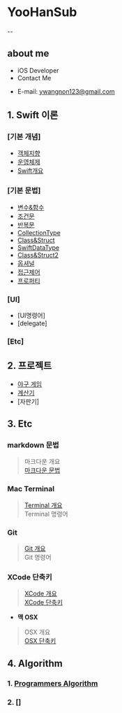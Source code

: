 # YooHanSub
--
## about me

- iOS Developer
- Contact Me
 * E-mail: ywangnon123@gmail.com

## 1.  Swift 이론
### [기본 개념]
- [객체지향](./Study/SwiftTheory/객체지향.md)
- [운영체제](./Study/SwiftTheory/운영체제.md)
- [Swift개요](./Study/SwiftTheory/Swift개요.md)

### [기본 문법]
- [변수&함수](./Study/SwiftTheory/변수&함수.md)
- [조건문](./Study/SwiftTheory/조건문.md)
- [반복문](./Study/SwiftTheory/반복문.md)
- [CollectionType](./Study/SwiftTheory/CollectionType.md)
- [Class&Struct](./Study/SwiftTheory/Class&Struct.md)
- [SwiftDataType](./Study/SwiftTheory/SwiftDataType.md)
- [Class&Struct2](./Study/SwiftTheory/Class&Struct2.md)
- [옵셔널](./Study/SwiftTheory/옵셔널.md)
- [접근제어](./Study/SwiftTheory/접근제어.md)
- [프로퍼티](./Study/SwiftTheory/프로퍼티.md)

### [UI]
- [UI명령어]
- [delegate]

### [Etc]

## 2. 프로젝트
- [야구 게임](./Project/BaseballGame)
- [계산기](./Project/CalculatorSwift)
- [자판기]

## 3. Etc
### **markdown 문법**

> 마크다운 개요    
> [마크다운 문법](./Study/Etc/마크다운_문법.md)

### **Mac Terminal**

> [Terminal 개요](./Study/Etc/터미널.md)<br>
> Terminal 명령어     

### **Git**

> [Git 개요](./Study/Etc/Git.md)   
> Git 명령어

### **XCode 단축키**

> [XCode 개요](./Study/Etc/XCode개요.md)<br>
> [XCode 단축키](./Study/Etc/XCode.md)

- **맥 OSX**

> OSX 개요    
> [OSX 단축키](./Study/Etc/맥OSX_키.md)      


## 4. Algorithm

### 1. [Programmers Algorithm](./Project/Algorithm/ProgrammersAlgorithm)

### 2. []
